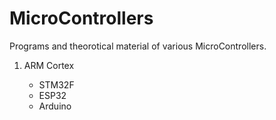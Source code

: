 # MicroControllers
Programs and theorotical material of various MicroControllers.

<ol>
  <li>ARM Cortex</li>
  <ul>
    <li>STM32F</li>
    <li>ESP32</li>
    <li>Arduino</li>
  </ul>
</ol>
